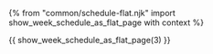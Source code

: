 {% from "common/schedule-flat.njk" import show_week_schedule_as_flat_page with context %}

{{ show_week_schedule_as_flat_page(3) }}